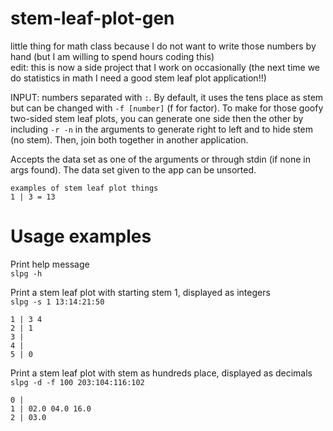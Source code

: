 # stem-leaf-plot-gen
little thing for math class because I do not want to write those numbers by hand (but I am willing to spend hours coding this)<br />
edit: this is now a side project that I work on occasionally (the next time we do statistics in math I need a good stem leaf plot application!!)

INPUT: numbers separated with `:`. By default, it uses the tens place as stem but can be changed with `-f [number]` (f for factor).
To make for those goofy two-sided stem leaf plots, you can generate one side then the other by including `-r -n` in the arguments to generate right to left and to hide stem (no stem). Then, join both together in another application.

Accepts the data set as one of the arguments or through stdin (if none in args found). The data set given to the app can be unsorted.

```
examples of stem leaf plot things
1 | 3 = 13
```
# Usage examples
Print help message <br />
`slpg -h`

Print a stem leaf plot with starting stem 1, displayed as integers <br />
`slpg -s 1 13:14:21:50`
```
1 | 3 4
2 | 1
3 |
4 |
5 | 0
```

Print a stem leaf plot with stem as hundreds place, displayed as decimals <br />
`slpg -d -f 100 203:104:116:102`
```
0 | 
1 | 02.0 04.0 16.0
2 | 03.0
```
